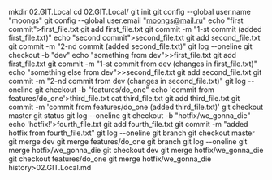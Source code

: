 mkdir 02.GIT.Local
cd 02.GIT.Local/
git init
git config --global user.name "moongs"
git config --global user.email "moongs@mail.ru"
echo "first commit">first_file.txt
git add first_file.txt 
git commit -m "1-st commit (added first_file.txt)"
echo "second commit">second_file.txt
git add second_file.txt 
git commit -m "2-nd commit (added second_file.txt)"
git log --oneline
git checkout -b "dev"
echo "something from dev">>first_file.txt 
git add first_file.txt 
git commit -m "1-st commit from dev (changes in first_file.txt)"
echo "something else from dev">>second_file.txt 
git add second_file.txt 
git commit -m "2-nd commit from dev (changes in second_file.txt)"
git log --oneline
git checkout -b "features/do_one"
echo 'commit from features/do_one'>third_file.txt
cat third_file.txt 
git add third_file.txt 
git commit -m 'commit from features/do_one (added third_file.txt)'
git checkout master
git status
git log --oneline
git checkout -b "hotfix/we_gonna_die"
echo 'hotfix!'>fourth_file.txt
git add fourth_file.txt 
git commit -m "added hotfix from fourth_file.txt"
git log --oneline
git branch
git checkout master
git merge dev
git merge features/do_one
git branch
git log --oneline
git merge hotfix/we_gonna_die
git checkout dev
git merge hotfix/we_gonna_die
git checkout features/do_one
git merge hotfix/we_gonna_die
history>02.GIT.Local.md
